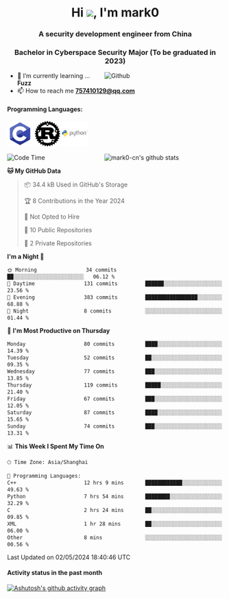 <h1 align="center">Hi <img src="https://raw.githubusercontent.com/iampavangandhi/iampavangandhi/master/gifs/Hi.gif" width="30px">, I'm mark0</h1>

<h3 align="center">A security development engineer from China</h3>
<h3 align="center">Bachelor in Cyberspace Security Major (To be graduated in 2023)</h3>

<img width="55%" align="right" alt="Github" src="https://raw.githubusercontent.com/onimur/.github/master/.resources/git-header.svg" />

<!-- - 🔭 I’m currently working on **vKarma Webapp** -->
<!-- - 💬 Ask me about ... **Web Develpoment** -->
<!-- - 😄 Employement ... **Open for intern opportunities** -->
<!-- - ⚡ Fun fact ... **Anime**❤ -->
- 🌱 I’m currently learning ... **Fuzz**
- 📫 How to reach me **757410129@qq.com**
<!-- - 📨 Or reach me **757410129@qq.com** -->

<h4>Programming Languages: </h4>
<p align="left">
 <img style="margin: auto;" src="https://raw.githubusercontent.com/sachinverma53121/sachinverma53121/master/icons/c.png" alt=c width="60" height="60"/>
 <img style="margin: auto;" src="https://raw.githubusercontent.com/mark0-cn/blog_img/master/img/202309031232124.png" alt=cplusplus width="60" height="60"/>
 <img style="margin: auto;" src="https://raw.githubusercontent.com/sachinverma53121/sachinverma53121/master/icons/python.png" alt=python width="60" height="60"/>
</p>


<img width="55%" align="right" alt="mark0-cn's github stats" src="https://github-readme-stats.vercel.app/api?username=mark0-cn&show_icons=true&hide_border=true" />

<!--START_SECTION:waka-->
![Code Time](http://img.shields.io/badge/Code%20Time-1%2C952%20hrs%2016%20mins-blue)

**🐱 My GitHub Data** 

> 📦 34.4 kB Used in GitHub's Storage 
 > 
> 🏆 8 Contributions in the Year 2024
 > 
> 🚫 Not Opted to Hire
 > 
> 📜 10 Public Repositories 
 > 
> 🔑 2 Private Repositories 
 > 
**I'm a Night 🦉** 

```text
🌞 Morning                34 commits          ██░░░░░░░░░░░░░░░░░░░░░░░   06.12 % 
🌆 Daytime                131 commits         ██████░░░░░░░░░░░░░░░░░░░   23.56 % 
🌃 Evening                383 commits         █████████████████░░░░░░░░   68.88 % 
🌙 Night                  8 commits           ░░░░░░░░░░░░░░░░░░░░░░░░░   01.44 % 
```
📅 **I'm Most Productive on Thursday** 

```text
Monday                   80 commits          ████░░░░░░░░░░░░░░░░░░░░░   14.39 % 
Tuesday                  52 commits          ██░░░░░░░░░░░░░░░░░░░░░░░   09.35 % 
Wednesday                77 commits          ███░░░░░░░░░░░░░░░░░░░░░░   13.85 % 
Thursday                 119 commits         █████░░░░░░░░░░░░░░░░░░░░   21.40 % 
Friday                   67 commits          ███░░░░░░░░░░░░░░░░░░░░░░   12.05 % 
Saturday                 87 commits          ████░░░░░░░░░░░░░░░░░░░░░   15.65 % 
Sunday                   74 commits          ███░░░░░░░░░░░░░░░░░░░░░░   13.31 % 
```


📊 **This Week I Spent My Time On** 

```text
🕑︎ Time Zone: Asia/Shanghai

💬 Programming Languages: 
C++                      12 hrs 9 mins       ████████████░░░░░░░░░░░░░   49.63 % 
Python                   7 hrs 54 mins       ████████░░░░░░░░░░░░░░░░░   32.29 % 
C                        2 hrs 24 mins       ██░░░░░░░░░░░░░░░░░░░░░░░   09.85 % 
XML                      1 hr 28 mins        ██░░░░░░░░░░░░░░░░░░░░░░░   06.00 % 
Other                    8 mins              ░░░░░░░░░░░░░░░░░░░░░░░░░   00.56 % 
```


 Last Updated on 02/05/2024 18:40:46 UTC
<!--END_SECTION:waka-->

<h4>Activity status in the past month</h4>

[![Ashutosh's github activity graph](https://github-readme-activity-graph.vercel.app/graph?username=mark0-cn&theme=dracula)](https://github.com/ashutosh00710/github-readme-activity-graph)

<!--
**mark0-cn/mark0-cn** is a ✨ _special_ ✨ repository because its `README.md` (this file) appears on your GitHub profile.

Here are some ideas to get you started:

- 🔭 I’m currently working on ...
- 🌱 I’m currently learning ...
- 👯 I’m looking to collaborate on ...
- 🤔 I’m looking for help with ...
- 💬 Ask me about ...
- 📫 How to reach me: ...
- 😄 Pronouns: ...
- ⚡ Fun fact: ...
-->
